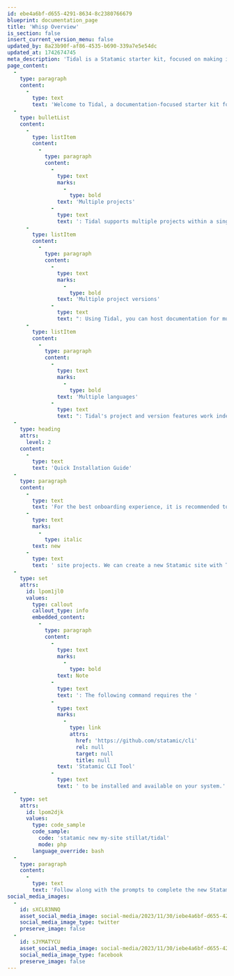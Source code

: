 ```yaml
---
id: ebe4a6bf-d655-4291-8634-8c2380766679
blueprint: documentation_page
title: 'Whisp Overview'
is_section: false
insert_current_version_menu: false
updated_by: 8a23b90f-af86-4535-b690-339a7e5e54dc
updated_at: 1742674745
meta_description: 'Tidal is a Statamic starter kit, focused on making it simpler to manage documentation for multiple projects and their different versions.'
page_content:
  -
    type: paragraph
    content:
      -
        type: text
        text: 'Welcome to Tidal, a documentation-focused starter kit for Statamic. Tidal provides a number of unique features to help developers quickly create and manage documentation sites for their projects:'
  -
    type: bulletList
    content:
      -
        type: listItem
        content:
          -
            type: paragraph
            content:
              -
                type: text
                marks:
                  -
                    type: bold
                text: 'Multiple projects'
              -
                type: text
                text: ': Tidal supports multiple projects within a single site, making them easier to manage.'
      -
        type: listItem
        content:
          -
            type: paragraph
            content:
              -
                type: text
                marks:
                  -
                    type: bold
                text: 'Multiple project versions'
              -
                type: text
                text: ": Using Tidal, you can host documentation for multiple versions of a single project. Each version's documentation is managed separately, simplifying the documentation writing process."
      -
        type: listItem
        content:
          -
            type: paragraph
            content:
              -
                type: text
                marks:
                  -
                    type: bold
                text: 'Multiple languages'
              -
                type: text
                text: ": Tidal's project and version features work independently of Statamic's multi-site feature. Because of this, we can host multiple projects, each with multiple versions, all localized into multiple languages from a single Statamic instance."
  -
    type: heading
    attrs:
      level: 2
    content:
      -
        type: text
        text: 'Quick Installation Guide'
  -
    type: paragraph
    content:
      -
        type: text
        text: 'For the best onboarding experience, it is recommended to use Tidal in '
      -
        type: text
        marks:
          -
            type: italic
        text: new
      -
        type: text
        text: ' site projects. We can create a new Statamic site with Tidal by running the following command:'
  -
    type: set
    attrs:
      id: lpom1jl0
      values:
        type: callout
        callout_type: info
        embedded_content:
          -
            type: paragraph
            content:
              -
                type: text
                marks:
                  -
                    type: bold
                text: Note
              -
                type: text
                text: ': The following command requires the '
              -
                type: text
                marks:
                  -
                    type: link
                    attrs:
                      href: 'https://github.com/statamic/cli'
                      rel: null
                      target: null
                      title: null
                text: 'Statamic CLI Tool'
              -
                type: text
                text: ' to be installed and available on your system.'
  -
    type: set
    attrs:
      id: lpom2djk
      values:
        type: code_sample
        code_sample:
          code: 'statamic new my-site stillat/tidal'
          mode: php
        language_override: bash
  -
    type: paragraph
    content:
      -
        type: text
        text: 'Follow along with the prompts to complete the new Statamic site installation.'
social_media_images:
  -
    id: sXCL83NNQ
    asset_social_media_image: social-media/2023/11/30/iebe4a6bf-d655-4291-8634-8c2380766679-twitter.png
    social_media_image_type: twitter
    preserve_image: false
  -
    id: sJYMATYCU
    asset_social_media_image: social-media/2023/11/30/iebe4a6bf-d655-4291-8634-8c2380766679-facebook.png
    social_media_image_type: facebook
    preserve_image: false
---
```

